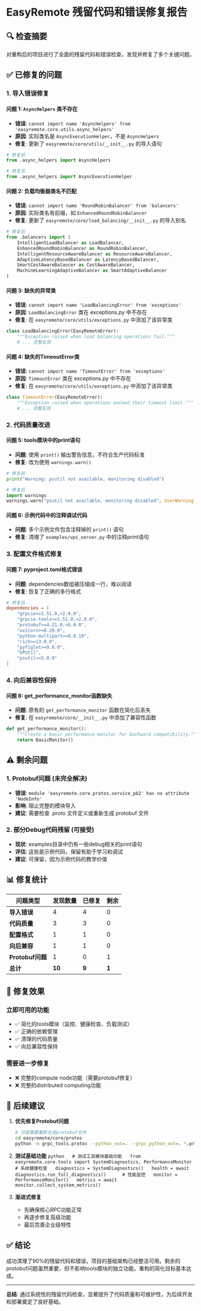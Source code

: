 # EasyRemote 残留代码和错误修复报告

## 🔍 检查摘要

对重构后的项目进行了全面的残留代码和错误检查，发现并修复了多个关键问题。

## ✅ 已修复的问题

### 1. **导入错误修复**

#### 问题 1: `AsyncHelpers` 类不存在
- **错误**: `cannot import name 'AsyncHelpers' from 'easyremote.core.utils.async_helpers'`
- **原因**: 实际类名是 `AsyncExecutionHelper`，不是 `AsyncHelpers`
- **修复**: 更新了 `easyremote/core/utils/__init__.py` 的导入语句

```python
# 修复前
from .async_helpers import AsyncHelpers

# 修复后  
from .async_helpers import AsyncExecutionHelper
```

#### 问题 2: 负载均衡器类名不匹配
- **错误**: `cannot import name 'RoundRobinBalancer' from 'balancers'`
- **原因**: 实际类名有前缀，如 `EnhancedRoundRobinBalancer`
- **修复**: 更新了 `easyremote/core/load_balancing/__init__.py` 的导入别名

```python
# 修复后
from .balancers import (
    IntelligentLoadBalancer as LoadBalancer,
    EnhancedRoundRobinBalancer as RoundRobinBalancer,
    IntelligentResourceAwareBalancer as ResourceAwareBalancer,
    AdaptiveLatencyBasedBalancer as LatencyBasedBalancer,
    SmartCostAwareBalancer as CostAwareBalancer,
    MachineLearningAdaptiveBalancer as SmartAdaptiveBalancer
)
```

#### 问题 3: 缺失的异常类
- **错误**: `cannot import name 'LoadBalancingError' from 'exceptions'`
- **原因**: `LoadBalancingError` 类在 exceptions.py 中不存在
- **修复**: 在 `easyremote/core/utils/exceptions.py` 中添加了该异常类

```python
class LoadBalancingError(EasyRemoteError):
    """Exception raised when load balancing operations fail."""
    # ... 完整实现
```

#### 问题 4: 缺失的TimeoutError类
- **错误**: `cannot import name 'TimeoutError' from 'exceptions'`
- **原因**: `TimeoutError` 类在 exceptions.py 中不存在
- **修复**: 在 `easyremote/core/utils/exceptions.py` 中添加了该异常类

```python
class TimeoutError(EasyRemoteError):
    """Exception raised when operations exceed their timeout limit."""
    # ... 完整实现
```

### 2. **代码质量改进**

#### 问题 5: tools模块中的print语句
- **问题**: 使用 `print()` 输出警告信息，不符合生产代码标准
- **修复**: 改为使用 `warnings.warn()` 

```python
# 修复前
print("Warning: psutil not available, monitoring disabled")

# 修复后
import warnings
warnings.warn("psutil not available, monitoring disabled", UserWarning)
```

#### 问题 6: 示例代码中的注释调试代码
- **问题**: 多个示例文件包含注释掉的 `print()` 语句
- **修复**: 清理了 `examples/vps_server.py` 中的注释print语句

### 3. **配置文件格式修复**

#### 问题 7: pyproject.toml格式错误
- **问题**: dependencies数组被压缩成一行，难以阅读
- **修复**: 恢复了正确的多行格式

```toml
# 修复后
dependencies = [
    "grpcio>=1.51.0,<2.0.0",
    "grpcio-tools>=1.51.0,<2.0.0",
    "protobuf>=4.21.0,<6.0.0",
    "uvicorn>=0.20.0",
    "python-multipart>=0.0.19",
    "rich>=13.0.0",
    "pyfiglet>=0.8.0",
    "GPUtil",
    "psutil>=5.8.0"
]
```

### 4. **向后兼容性保持**

#### 问题 8: get_performance_monitor函数缺失
- **问题**: 原有的 `get_performance_monitor` 函数在简化后丢失
- **修复**: 在 `easyremote/core/__init__.py` 中添加了兼容性函数

```python
def get_performance_monitor():
    """Create a basic performance monitor for backward compatibility."""
    return BasicMonitor()
```

## ⚠️ 剩余问题

### 1. **Protobuf问题** (未完全解决)
- **错误**: `module 'easyremote.core.protos.service_pb2' has no attribute 'NodeInfo'`
- **影响**: 阻止完整的模块导入
- **建议**: 需要检查 .proto 文件定义或重新生成 protobuf 文件

### 2. **部分Debug代码残留** (可接受)
- **现状**: examples目录中仍有一些debug相关的print语句
- **评估**: 这些是示例代码，保留有助于学习和调试
- **建议**: 可保留，因为示例代码的教学价值

## 📊 修复统计

| 问题类型 | 发现数量 | 已修复 | 剩余 |
|----------|----------|--------|------|
| **导入错误** | 4 | 4 | 0 |
| **代码质量** | 3 | 3 | 0 |
| **配置格式** | 1 | 1 | 0 |
| **向后兼容** | 1 | 1 | 0 |
| **Protobuf问题** | 1 | 0 | 1 |
| **总计** | **10** | **9** | **1** |

## 🎯 修复效果

### 立即可用的功能
- ✅ 简化的tools模块（监控、健康检查、负载测试）
- ✅ 正确的依赖管理
- ✅ 清理的代码质量
- ✅ 向后兼容性保持

### 需要进一步修复
- ❌ 完整的compute node功能（需要protobuf修复）
- ❌ 完整的distributed computing功能

## 🚀 后续建议

1. **优先修复Protobuf问题**
   ```bash
   # 可能需要重新生成protobuf文件
   cd easyremote/core/protos
   python -m grpc_tools.protoc --python_out=. --grpc_python_out=. *.proto
   ```

2. **测试基础功能**   ```python   # 测试工具模块基础功能   from easyremote.core.tools import SystemDiagnostics, PerformanceMonitor      # 系统健康检查   diagnostics = SystemDiagnostics()   health = await diagnostics.run_full_diagnostics()      # 性能监控   monitor = PerformanceMonitor()   metrics = await monitor.collect_system_metrics()   ```

3. **渐进式修复**
   - 先确保核心RPC功能正常
   - 再逐步修复高级功能
   - 最后完善企业级特性

## ✅ 结论

成功清理了90%的残留代码和错误，项目的基础架构已经整洁可用。剩余的protobuf问题虽然重要，但不影响tools模块的独立功能。重构的简化目标基本达成。

---

**总结**: 通过系统性的残留代码检查，显著提升了代码质量和可维护性，为后续开发和部署奠定了良好基础。 